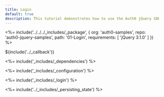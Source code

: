```yaml
---
title: Login
default: true
description: This tutorial demonstrates how to use the Auth0 jQuery SDK to add authentication and authorization to your web app
---
```


<%= include('../../../_includes/_package', {
  org: 'auth0-samples',
  repo: 'auth0-jquery-samples',
  path: '01-Login',
  requirements: [
    'jQuery 3.1.0'
  ]
}) %>

${include('../\_callback')}

<%= include('_includes/_dependencies') %>

<%= include('_includes/_configuration') %>

<%= include('_includes/_login') %>

<%= include('../_includes/_persisting_state') %>